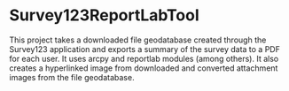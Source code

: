 # Survey123ReportLabTool
This project takes a downloaded file geodatabase created through the Survey123 application and exports a summary of the survey data to a PDF for each user. It uses arcpy and reportlab modules (among others). It also creates a hyperlinked image from downloaded and converted attachment images from the file geodatabase. 

